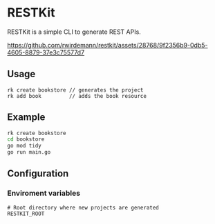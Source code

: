 # RESTKit
RESTKit is a simple CLI to generate REST APIs.

https://github.com/rwirdemann/restkit/assets/28768/9f2356b9-0db5-4605-8879-37e3c75577d7

## Usage
```
rk create bookstore // generates the project 
rk add book         // adds the book resource
```

## Example
```bash
rk create bookstore
cd bookstore
go mod tidy
go run main.go
```

## Configuration

### Enviroment variables
```
# Root directory where new projects are generated
RESTKIT_ROOT   
```
